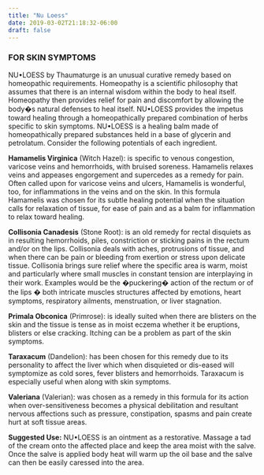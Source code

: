```yaml
---
title: "Nu Loess"
date: 2019-03-02T21:18:32-06:00
draft: false
---
```


### FOR SKIN SYMPTOMS

NU•LOESS by Thaumaturge is an unusual curative remedy based on homeopathic requirements. Homeopathy is a scientific philosophy that assumes that there is an internal wisdom within the body to heal itself. Homeopathy then provides relief for pain and discomfort by allowing the body�s natural defenses to heal itself. NU•LOESS provides the impetus toward healing through a homeopathically prepared combination of herbs specific to skin symptoms. NU•LOESS is a healing balm made of homeopathically prepared substances held in a base of glycerin and petrolatum. Consider the following potentials of each ingredient.

**Hamamelis Virginica** (Witch Hazel): is specific to venous congestion, varicose veins and hemorrhoids, with bruised soreness. Hamamelis relaxes veins and appeases engorgement and supercedes as a remedy for pain. Often called upon for varicose veins and ulcers, Hamamelis is wonderful, too, for inflammations in the veins and on the skin. In this formula Hamamelis was chosen for its subtle healing potential when the situation calls for relaxation of tissue, for ease of pain and as a balm for inflammation to relax toward healing.

**Collisonia Canadesis** (Stone Root): is an old remedy for rectal disquiets as in resulting hemorrhoids, piles, constriction or sticking pains in the rectum and/or on the lips. Collisonia deals with aches, protrusions of tissue, and when there can be pain or bleeding from exertion or stress upon delicate tissue. Collisonia brings sure relief where the specific area is warm, moist and particularly where small muscles in constant tension are interplaying in their work. Examples would be the �puckering� action of the rectum or of the lips � both intricate muscles structures affected by emotions, heart symptoms, respiratory ailments, menstruation, or liver stagnation.

**Primala Obconica** (Primrose): is ideally suited when there are blisters on the skin and the tissue is tense as in moist eczema whether it be eruptions, blisters or else cracking. Itching can be a problem as part of the skin symptoms.

**Taraxacum** (Dandelion): has been chosen for this remedy due to its personality to affect the liver which when disquieted or dis-eased will symptomize as cold sores, fever blisters and hemorrhoids. Taraxacum is especially useful when along with skin symptoms.

**Valeriana** (Valerian): was chosen as a remedy in this formula for its action when over-sensitiveness becomes a physical debilitation and resultant nervous affections such as pressure, constipation, spasms and pain create hurt at soft tissue areas.

**Suggested Use:** NU•LOESS is an ointment as a restorative. Massage a tad of the cream onto the affected place and keep the area moist with the salve. Once the salve is applied body heat will warm up the oil base and the salve can then be easily caressed into the area.
